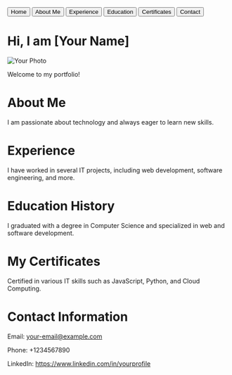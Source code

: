 <!DOCTYPE html>
<html lang="en">
<head>
  <meta charset="UTF-8" />
  <meta name="viewport" content="width=device-width, initial-scale=1.0" />
  <title>Portfolio - IT Theme</title>
  <link rel="stylesheet" href="style.css" />
  <!-- Link ke font dan ikon -->
  <link href="https://fonts.googleapis.com/css2?family=Roboto:wght@300;400;700&display=swap" rel="stylesheet">
  <script src="https://kit.fontawesome.com/a076d05399.js" crossorigin="anonymous"></script>
</head>
<body>
  <!-- Background Animasi -->
  <div class="animated-bg"></div>

  <nav>
    <button onclick="showPage('home')"><i class="fas fa-home"></i> Home</button>
    <button onclick="showPage('about')"><i class="fas fa-user"></i> About Me</button>
    <button onclick="showPage('experience')"><i class="fas fa-briefcase"></i> Experience</button>
    <button onclick="showPage('education')"><i class="fas fa-graduation-cap"></i> Education</button>
    <button onclick="showPage('certificate')"><i class="fas fa-certificate"></i> Certificates</button>
    <button onclick="showPage('contact')"><i class="fas fa-envelope"></i> Contact</button>
  </nav>

  <div id="home" class="page active">
    <h1>Hi, I am <span class="highlight">[Your Name]</span></h1>
    <img src="your-photo.jpg" alt="Your Photo" class="profile-photo" />
    <p>Welcome to my portfolio!</p>
    <div class="icons">
      <i class="fab fa-html5"></i>
      <i class="fab fa-css3-alt"></i>
      <i class="fab fa-js"></i>
      <i class="fab fa-python"></i>
      <i class="fab fa-node-js"></i>
    </div>
  </div>

  <div id="about" class="page">
    <h1>About Me</h1>
    <p>I am passionate about technology and always eager to learn new skills.</p>
  </div>

  <div id="experience" class="page">
    <h1>Experience</h1>
    <p>I have worked in several IT projects, including web development, software engineering, and more.</p>
  </div>

  <div id="education" class="page">
    <h1>Education History</h1>
    <p>I graduated with a degree in Computer Science and specialized in web and software development.</p>
  </div>

  <div id="certificate" class="page">
    <h1>My Certificates</h1>
    <p>Certified in various IT skills such as JavaScript, Python, and Cloud Computing.</p>
  </div>

  <div id="contact" class="page">
    <h1>Contact Information</h1>
    <p>Email: <a href="mailto:your-email@example.com">your-email@example.com</a></p>
    <p>Phone: +1234567890</p>
    <p>LinkedIn: <a href="https://www.linkedin.com/in/yourprofile" target="_blank">https://www.linkedin.com/in/yourprofile</a></p>
  </div>

  <script src="script.js"></script>
</body>
</html>
